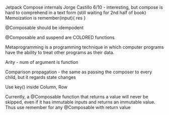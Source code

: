 Jetpack Compose internals Jorge Castillo
6/10 - interesting, but compose is hard to comprehend in a text form (still waiting for 2nd half of
book)
Memoization is remember(input){ res }

@Composable should be idempodent

@Composable and suspend are COLORED functions

Metaprogramming is a programming technique in which computer programs have the ability to treat
other programs as their data.

Arity - num of argument is function

Comparison propagation - the same as passing the composer to every child, but it regards state
changes

Use key() inside Column, Row

Currently, a @Composable function that returns a value will never be skipped, even if it has
immutable inputs and returns an immutable value. Thus use remember for any @Composable with return
value
